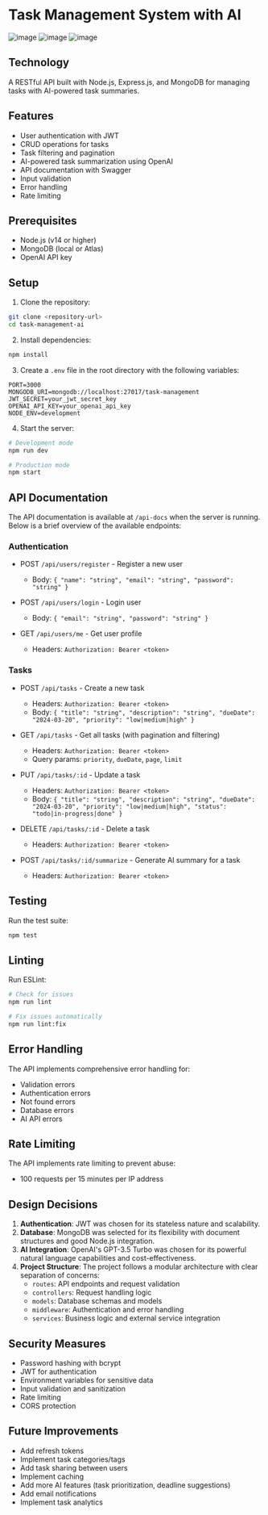 # Task Management System with AI
![image](https://github.com/user-attachments/assets/2275552e-0473-4162-a05f-297d9071a414)
![image](https://github.com/user-attachments/assets/adf40286-f86e-4c8f-b89a-7e234f2d1ac5)
![image](https://github.com/user-attachments/assets/505fd34d-999f-462a-beeb-ee505622dfa1)

## Technology


A RESTful API built with Node.js, Express.js, and MongoDB for managing tasks with AI-powered task summaries.


## Features

- User authentication with JWT
- CRUD operations for tasks
- Task filtering and pagination
- AI-powered task summarization using OpenAI
- API documentation with Swagger
- Input validation
- Error handling
- Rate limiting

## Prerequisites

- Node.js (v14 or higher)
- MongoDB (local or Atlas)
- OpenAI API key

## Setup

1. Clone the repository:
```bash
git clone <repository-url>
cd task-management-ai
```

2. Install dependencies:
```bash
npm install
```

3. Create a `.env` file in the root directory with the following variables:
```
PORT=3000
MONGODB_URI=mongodb://localhost:27017/task-management
JWT_SECRET=your_jwt_secret_key
OPENAI_API_KEY=your_openai_api_key
NODE_ENV=development
```

4. Start the server:
```bash
# Development mode
npm run dev

# Production mode
npm start
```

## API Documentation

The API documentation is available at `/api-docs` when the server is running. Below is a brief overview of the available endpoints:

### Authentication

- POST `/api/users/register` - Register a new user
  - Body: `{ "name": "string", "email": "string", "password": "string" }`

- POST `/api/users/login` - Login user
  - Body: `{ "email": "string", "password": "string" }`

- GET `/api/users/me` - Get user profile
  - Headers: `Authorization: Bearer <token>`

### Tasks

- POST `/api/tasks` - Create a new task
  - Headers: `Authorization: Bearer <token>`
  - Body: `{ "title": "string", "description": "string", "dueDate": "2024-03-20", "priority": "low|medium|high" }`

- GET `/api/tasks` - Get all tasks (with pagination and filtering)
  - Headers: `Authorization: Bearer <token>`
  - Query params: `priority`, `dueDate`, `page`, `limit`

- PUT `/api/tasks/:id` - Update a task
  - Headers: `Authorization: Bearer <token>`
  - Body: `{ "title": "string", "description": "string", "dueDate": "2024-03-20", "priority": "low|medium|high", "status": "todo|in-progress|done" }`

- DELETE `/api/tasks/:id` - Delete a task
  - Headers: `Authorization: Bearer <token>`

- POST `/api/tasks/:id/summarize` - Generate AI summary for a task
  - Headers: `Authorization: Bearer <token>`

## Testing

Run the test suite:
```bash
npm test
```

## Linting

Run ESLint:
```bash
# Check for issues
npm run lint

# Fix issues automatically
npm run lint:fix
```

## Error Handling

The API implements comprehensive error handling for:
- Validation errors
- Authentication errors
- Not found errors
- Database errors
- AI API errors

## Rate Limiting

The API implements rate limiting to prevent abuse:
- 100 requests per 15 minutes per IP address

## Design Decisions

1. **Authentication**: JWT was chosen for its stateless nature and scalability.
2. **Database**: MongoDB was selected for its flexibility with document structures and good Node.js integration.
3. **AI Integration**: OpenAI's GPT-3.5 Turbo was chosen for its powerful natural language capabilities and cost-effectiveness.
4. **Project Structure**: The project follows a modular architecture with clear separation of concerns:
   - `routes`: API endpoints and request validation
   - `controllers`: Request handling logic
   - `models`: Database schemas and models
   - `middleware`: Authentication and error handling
   - `services`: Business logic and external service integration

## Security Measures

- Password hashing with bcrypt
- JWT for authentication
- Environment variables for sensitive data
- Input validation and sanitization
- Rate limiting
- CORS protection

## Future Improvements

- Add refresh tokens
- Implement task categories/tags
- Add task sharing between users
- Implement caching
- Add more AI features (task prioritization, deadline suggestions)
- Add email notifications
- Implement task analytics
